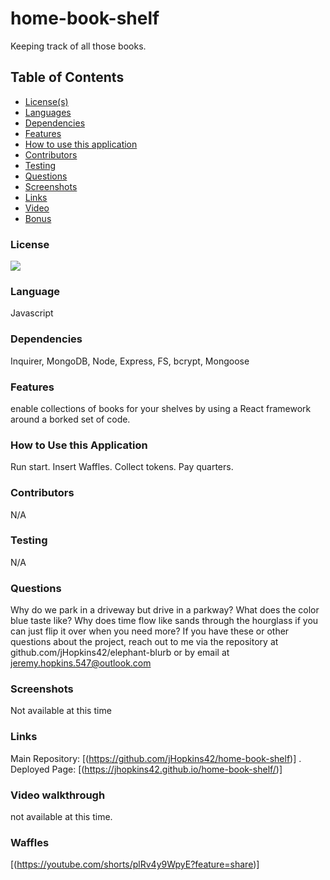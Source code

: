 # home-book-shelf
Keeping track of all those books.

## Table of Contents
* [License(s)](#license)
* [Languages](#languages)
* [Dependencies](#dependencies)
* [Features](#features)
* [How to use this application](#HowtoUseThisApplication)
* [Contributors](#contributors)
* [Testing](#testing)
* [Questions](#questions)
* [Screenshots](#Screenshots)
* [Links](#links)
* [Video](#video-walkthrough)
* [Bonus](#waffles)

### License
<img src="https://img.shields.io/github/license/jhopkins42/home-book-shelf">

### Language
Javascript

### Dependencies
Inquirer, MongoDB, Node, Express, FS, bcrypt, Mongoose

### Features
enable collections of books for your shelves by using a React framework around a borked set of code. 

### How to Use this Application
Run start.  Insert Waffles.  Collect tokens.  Pay quarters.

### Contributors
N/A

### Testing
N/A

### Questions
Why do we park in a driveway but drive in a parkway?  What does the color blue taste like?  Why does time flow like sands through the hourglass if you can just flip it over when you need more? If you have these or other questions about the project, reach out to me via the repository at github.com/jHopkins42/elephant-blurb or by email at jeremy.hopkins.547@outlook.com

### Screenshots
Not available at this time

### Links
Main Repository: [(https://github.com/jHopkins42/home-book-shelf)]
.
Deployed Page: [(https://jhopkins42.github.io/home-book-shelf/)]

### Video walkthrough
not available at this time.

### Waffles
[(https://youtube.com/shorts/plRv4y9WpyE?feature=share)]
